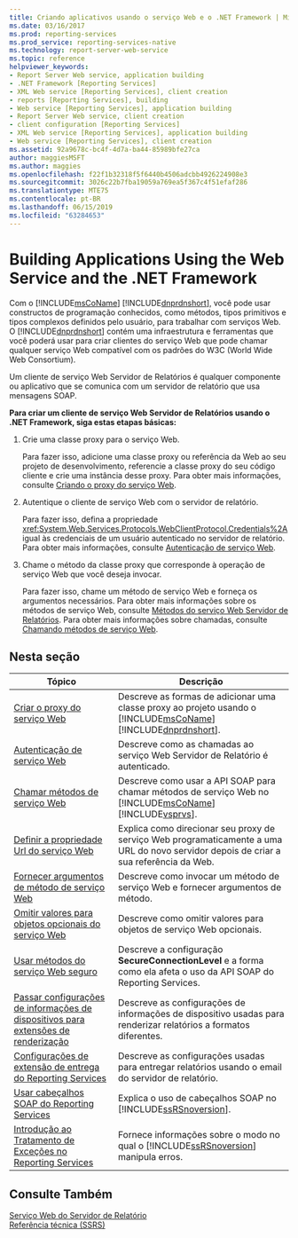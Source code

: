 ```yaml
---
title: Criando aplicativos usando o serviço Web e o .NET Framework | Microsoft Docs
ms.date: 03/16/2017
ms.prod: reporting-services
ms.prod_service: reporting-services-native
ms.technology: report-server-web-service
ms.topic: reference
helpviewer_keywords:
- Report Server Web service, application building
- .NET Framework [Reporting Services]
- XML Web service [Reporting Services], client creation
- reports [Reporting Services], building
- Web service [Reporting Services], application building
- Report Server Web service, client creation
- client configuration [Reporting Services]
- XML Web service [Reporting Services], application building
- Web service [Reporting Services], client creation
ms.assetid: 92a9678c-bc4f-4d7a-ba44-85989bfe27ca
author: maggiesMSFT
ms.author: maggies
ms.openlocfilehash: f22f1b32318f5f6440b4506adcbb4926224908e3
ms.sourcegitcommit: 3026c22b7fba19059a769ea5f367c4f51efaf286
ms.translationtype: MTE75
ms.contentlocale: pt-BR
ms.lasthandoff: 06/15/2019
ms.locfileid: "63284653"
---
```

# <a name="building-applications-using-the-web-service-and-the-net-framework"></a>Building Applications Using the Web Service and the .NET Framework
  Com o [!INCLUDE[msCoName](../../../includes/msconame-md.md)] [!INCLUDE[dnprdnshort](../../../includes/dnprdnshort-md.md)], você pode usar constructos de programação conhecidos, como métodos, tipos primitivos e tipos complexos definidos pelo usuário, para trabalhar com serviços Web. O [!INCLUDE[dnprdnshort](../../../includes/dnprdnshort-md.md)] contém uma infraestrutura e ferramentas que você poderá usar para criar clientes do serviço Web que pode chamar qualquer serviço Web compatível com os padrões do W3C (World Wide Web Consortium).  
  
 Um cliente de serviço Web Servidor de Relatórios é qualquer componente ou aplicativo que se comunica com um servidor de relatório que usa mensagens SOAP.  
  
 **Para criar um cliente de serviço Web Servidor de Relatórios usando o .NET Framework, siga estas etapas básicas:**  
  
1.  Crie uma classe proxy para o serviço Web.  
  
     Para fazer isso, adicione uma classe proxy ou referência da Web ao seu projeto de desenvolvimento, referencie a classe proxy do seu código cliente e crie uma instância desse proxy. Para obter mais informações, consulte [Criando o proxy do serviço Web](../../../reporting-services/report-server-web-service/net-framework/creating-the-web-service-proxy.md).  
  
2.  Autentique o cliente de serviço Web com o servidor de relatório.  
  
     Para fazer isso, defina a propriedade <xref:System.Web.Services.Protocols.WebClientProtocol.Credentials%2A> igual às credenciais de um usuário autenticado no servidor de relatório. Para obter mais informações, consulte [Autenticação de serviço Web](../../../reporting-services/report-server-web-service/net-framework/web-service-authentication.md).  
  
3.  Chame o método da classe proxy que corresponde à operação de serviço Web que você deseja invocar.  
  
     Para fazer isso, chame um método de serviço Web e forneça os argumentos necessários. Para obter mais informações sobre os métodos de serviço Web, consulte [Métodos do serviço Web Servidor de Relatórios](../../../reporting-services/report-server-web-service/methods/report-server-web-service-methods.md). Para obter mais informações sobre chamadas, consulte [Chamando métodos de serviço Web](../../../reporting-services/report-server-web-service/net-framework/calling-web-service-methods.md).  
  
## <a name="in-this-section"></a>Nesta seção  
  
|Tópico|Descrição|  
|-----------|-----------------|  
|[Criar o proxy do serviço Web](../../../reporting-services/report-server-web-service/net-framework/creating-the-web-service-proxy.md)|Descreve as formas de adicionar uma classe proxy ao projeto usando o [!INCLUDE[msCoName](../../../includes/msconame-md.md)] [!INCLUDE[dnprdnshort](../../../includes/dnprdnshort-md.md)].|  
|[Autenticação de serviço Web](../../../reporting-services/report-server-web-service/net-framework/web-service-authentication.md)|Descreve como as chamadas ao serviço Web Servidor de Relatório é autenticado.|  
|[Chamar métodos de serviço Web](../../../reporting-services/report-server-web-service/net-framework/calling-web-service-methods.md)|Descreve como usar a API SOAP para chamar métodos de serviço Web no [!INCLUDE[msCoName](../../../includes/msconame-md.md)] [!INCLUDE[vsprvs](../../../includes/vsprvs-md.md)].|  
|[Definir a propriedade Url do serviço Web](../../../reporting-services/report-server-web-service/net-framework/setting-the-url-property-of-the-web-service.md)|Explica como direcionar seu proxy de serviço Web programaticamente a uma URL do novo servidor depois de criar a sua referência da Web.|  
|[Fornecer argumentos de método de serviço Web](../../../reporting-services/report-server-web-service/net-framework/supplying-web-service-method-arguments.md)|Descreve como invocar um método de serviço Web e fornecer argumentos de método.|  
|[Omitir valores para objetos opcionais do serviço Web](../../../reporting-services/report-server-web-service/net-framework/omitting-values-for-optional-web-service-objects.md)|Descreve como omitir valores para objetos de serviço Web opcionais.|  
|[Usar métodos do serviço Web seguro](../../../reporting-services/report-server-web-service/net-framework/using-secure-web-service-methods.md)|Descreve a configuração **SecureConnectionLevel** e a forma como ela afeta o uso da API SOAP do Reporting Services.|  
|[Passar configurações de informações de dispositivos para extensões de renderização](../../../reporting-services/report-server-web-service/net-framework/passing-device-information-settings-to-rendering-extensions.md)|Descreve as configurações de informações de dispositivo usadas para renderizar relatórios a formatos diferentes.|  
|[Configurações de extensão de entrega do Reporting Services](../../../reporting-services/report-server-web-service/net-framework/reporting-services-delivery-extension-settings.md)|Descreve as configurações usadas para entregar relatórios usando o email do servidor de relatório.|  
|[Usar cabeçalhos SOAP do Reporting Services](../../../reporting-services/report-server-web-service-net-framework-soap-headers/using-reporting-services-soap-headers.md)|Explica o uso de cabeçalhos SOAP no [!INCLUDE[ssRSnoversion](../../../includes/ssrsnoversion-md.md)].|  
|[Introdução ao Tratamento de Exceções no Reporting Services](../../../reporting-services/report-server-web-service-net-framework-exception-handling/introducing-exception-handling-in-reporting-services.md)|Fornece informações sobre o modo no qual o [!INCLUDE[ssRSnoversion](../../../includes/ssrsnoversion-md.md)] manipula erros.|  
  
## <a name="see-also"></a>Consulte Também  
 [Serviço Web do Servidor de Relatório](../../../reporting-services/report-server-web-service/report-server-web-service.md)   
 [Referência técnica &#40;SSRS&#41;](../../../reporting-services/technical-reference-ssrs.md)  
  
  
